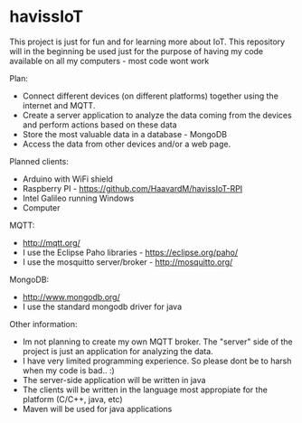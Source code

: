 # havissIoT

This project is just for fun and for learning more about IoT. 
This repository will in the beginning be used just for the purpose of having my code available on all my computers - most code wont work

Plan:
- Connect different devices (on different platforms) together using the internet and MQTT.
- Create a server application to analyze the data coming from the devices and perform actions based on these data
- Store the most valuable data in a database - MongoDB
- Access the data from other devices and/or a web page.

Planned clients:
- Arduino with WiFi shield
- Raspberry PI - https://github.com/HaavardM/havissIoT-RPI
- Intel Galileo running Windows
- Computer

MQTT:
- http://mqtt.org/
- I use the Eclipse Paho libraries - https://eclipse.org/paho/
- I use the mosquitto server/broker - http://mosquitto.org/

MongoDB:
- http://www.mongodb.org/
- I use the standard mongodb driver for java

Other information:
- Im not planning to create my own MQTT broker. The "server" side of the project is just an application for analyzing the data. 
- I have very limited programming experience. So please dont be to harsh when my code is bad.. :)
- The server-side application will be written in java
- The clients will be written in the language most appropiate for the platform (C/C++, java, etc)
- Maven will be used for java applications


